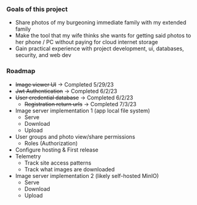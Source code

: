 ### Goals of this project
* Share photos of my burgeoning immediate family with my extended family
* Make the tool that my wife thinks she wants for getting said photos to her phone / PC without paying for cloud internet storage
* Gain practical experience with project development, ui, databases, security, and web dev


### Roadmap
* ~~Image viewer UI~~ &rarr; Completed 5/29/23
* ~~Jwt Authentication~~ &rarr; Completed 6/2/23
* ~~User credential database~~ &rarr; Completed 6/2/23
  * ~~Registration return urls~~ &rarr; Completed 7/3/23
* Image server implementation 1 (app local file system)
  * Serve
  * Download
  * Upload
* User groups and photo view/share permissions
  * Roles (Authorization)
* Configure hosting & First release
* Telemetry
  * Track site access patterns
  * Track what images are downloaded
* Image server implementation 2 (likely self-hosted MinIO)
    * Serve
    * Download
    * Upload
